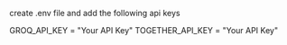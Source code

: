 create .env file and add the following api keys

GROQ_API_KEY = "Your API Key"
TOGETHER_API_KEY = "Your API Key"

